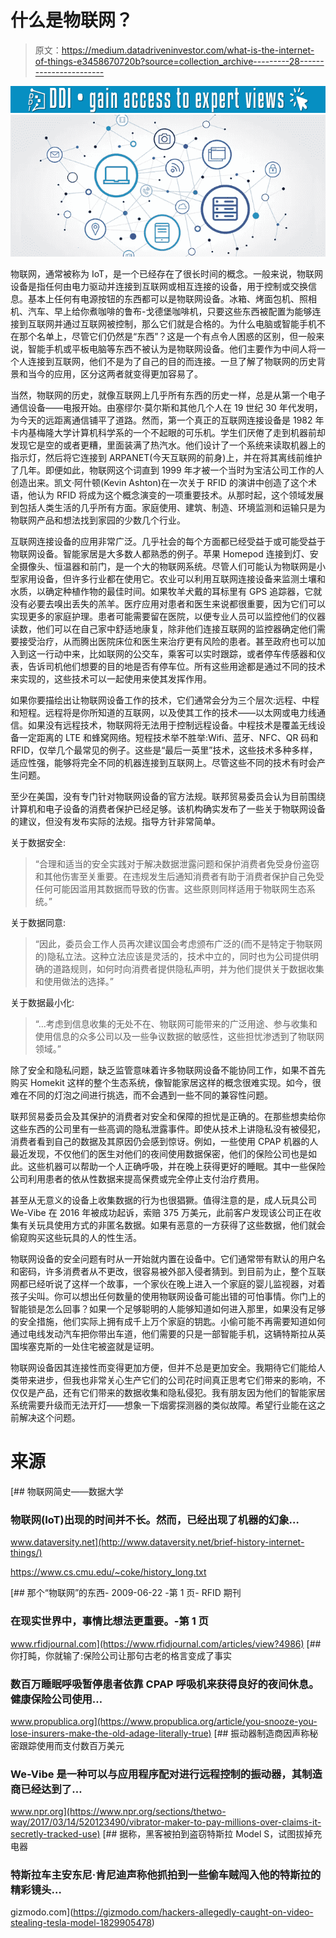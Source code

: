 # 什么是物联网？

> 原文：<https://medium.datadriveninvestor.com/what-is-the-internet-of-things-e3458670720b?source=collection_archive---------28----------------------->

[![](img/cda2ed7bdd5705e5db04379192947493.png)](http://www.track.datadriveninvestor.com/1126A)![](img/5a9b32f3edce2cdc9cac000b5975f9cc.png)

物联网，通常被称为 IoT，是一个已经存在了很长时间的概念。一般来说，物联网设备是指任何由电力驱动并连接到互联网或相互连接的设备，用于控制或交换信息。基本上任何有电源按钮的东西都可以是物联网设备。冰箱、烤面包机、照相机、汽车、早上给你煮咖啡的鲁布-戈德堡咖啡机，只要这些东西被配置为能够连接到互联网并通过互联网被控制，那么它们就是合格的。为什么电脑或智能手机不在那个名单上，尽管它们仍然是“东西”？这是一个有点令人困惑的区别，但一般来说，智能手机或平板电脑等东西不被认为是物联网设备。他们主要作为中间人将一个人连接到互联网，他们不是为了自己的目的而连接。一旦了解了物联网的历史背景和当今的应用，区分这两者就变得更加容易了。

当然，物联网的历史，就像互联网上几乎所有东西的历史一样，总是从第一个电子通信设备——电报开始。由塞缪尔·莫尔斯和其他几个人在 19 世纪 30 年代发明，为今天的远距离通信铺平了道路。然而，第一个真正的互联网连接设备是 1982 年卡内基梅隆大学计算机科学系的一个不起眼的可乐机。学生们厌倦了走到机器前却发现它是空的或者更糟，里面装满了热汽水。他们设计了一个系统来读取机器上的指示灯，然后将它连接到 ARPANET(今天互联网的前身)上，并在将其离线前维护了几年。即便如此，物联网这个词直到 1999 年才被一个当时为宝洁公司工作的人创造出来。凯文·阿什顿(Kevin Ashton)在一次关于 RFID 的演讲中创造了这个术语，他认为 RFID 将成为这个概念演变的一项重要技术。从那时起，这个领域发展到包括人类生活的几乎所有方面。家庭使用、建筑、制造、环境监测和运输只是为物联网产品和想法找到家园的少数几个行业。

互联网连接设备的应用非常广泛。几乎社会的每个方面都已经受益于或可能受益于物联网设备。智能家居是大多数人都熟悉的例子。苹果 Homepod 连接到灯、安全摄像头、恒温器和前门，是一个大的物联网系统。尽管人们可能认为物联网是小型家用设备，但许多行业都在使用它。农业可以利用互联网连接设备来监测土壤和水质，以确定种植作物的最佳时间。如果牧羊犬戴的耳标里有 GPS 追踪器，它就没有必要去嗅出丢失的羔羊。医疗应用对患者和医生来说都很重要，因为它们可以实现更多的家庭护理。患者可能需要留在医院，以便专业人员可以监控他们的仪器读数，他们可以在自己家中舒适地康复，除非他们连接互联网的监控器确定他们需要接受治疗，从而腾出医院床位和医生来治疗更有风险的患者。甚至政府也可以加入到这一行动中来，比如联网的公交车，乘客可以实时跟踪，或者停车传感器和仪表，告诉司机他们想要的目的地是否有停车位。所有这些用途都是通过不同的技术来实现的，这些技术可以一起使用来使其发挥作用。

如果你要描绘出让物联网设备工作的技术，它们通常会分为三个层次:远程、中程和短程。远程将是你所知道的互联网，以及使其工作的技术——以太网或电力线通信。如果没有远程技术，物联网将无法用于控制远程设备。中程技术是覆盖无线设备一定距离的 LTE 和蜂窝网络。短程技术举不胜举:Wifi、蓝牙、NFC、QR 码和 RFID，仅举几个最常见的例子。这些是“最后一英里”技术，这些技术多种多样，适应性强，能够将完全不同的机器连接到互联网上。尽管这些不同的技术有时会产生问题。

至少在美国，没有专门针对物联网设备的官方法规。联邦贸易委员会认为目前围绕计算机和电子设备的消费者保护已经足够。该机构确实发布了一些关于物联网设备的建议，但没有发布实际的法规。指导方针非常简单。

关于数据安全:

> “合理和适当的安全实践对于解决数据泄露问题和保护消费者免受身份盗窃和其他伤害至关重要。在违规发生后通知消费者有助于消费者保护自己免受任何可能因滥用其数据而导致的伤害。这些原则同样适用于物联网生态系统。”

关于数据同意:

> “因此，委员会工作人员再次建议国会考虑颁布广泛的(而不是特定于物联网的)隐私立法。这种立法应该是灵活的，技术中立的，同时也为公司提供明确的道路规则，如何时向消费者提供隐私声明，并为他们提供关于数据收集和使用做法的选择。”

关于数据最小化:

> “…考虑到信息收集的无处不在、物联网可能带来的广泛用途、参与收集和使用信息的众多公司以及一些争议数据的敏感性，这些担忧渗透到了物联网领域。”

除了安全和隐私问题，缺乏监管意味着许多物联网设备不能协同工作，如果不首先购买 Homekit 这样的整个生态系统，像智能家居这样的概念很难实现。如今，很难在不同的灯泡之间进行挑选，而不会遇到一些不同的兼容性问题。

联邦贸易委员会及其保护的消费者对安全和保障的担忧是正确的。在那些想卖给你这些东西的公司里有一些高调的隐私泄露事件。即使从技术上讲隐私没有被侵犯，消费者看到自己的数据及其原因仍会感到惊讶。例如，一些使用 CPAP 机器的人最近发现，不仅他们的医生对他们的夜间使用数据保密，他们的保险公司也是如此。这些机器可以帮助一个人正确呼吸，并在晚上获得更好的睡眠。其中一些保险公司利用患者的依从性数据来提高保费或完全停止支付治疗费用。

甚至从无意义的设备上收集数据的行为也很猖獗。值得注意的是，成人玩具公司 We-Vibe 在 2016 年被成功起诉，索赔 375 万美元，此前客户发现该公司正在收集有关玩具使用方式的非匿名数据。如果有恶意的一方获得了这些数据，他们就会偷窥购买这些玩具的人的性生活。

物联网设备的安全问题有时从一开始就内置在设备中。它们通常带有默认的用户名和密码，许多消费者从不更改，很容易被外部入侵者猜到。到目前为止，整个互联网都已经听说了这样一个故事，一个家伙在晚上进入一个家庭的婴儿监视器，对着孩子尖叫。你可以想出任何数量的使用物联网设备可能出错的可怕事情。你门上的智能锁是怎么回事？如果一个足够聪明的人能够知道如何进入那里，如果没有足够的安全措施，他们实际上拥有成千上万个家庭的钥匙。小偷可能不再需要知道如何通过电线发动汽车把你带出车道，他们需要的只是一部智能手机，这辆特斯拉从英国埃塞克斯的一处住宅被盗就是证明。

物联网设备因其连接性而变得更加方便，但并不总是更加安全。我期待它们能给人类带来进步，但我也非常关心生产它们的公司花时间真正思考它们带来的影响，不仅仅是产品，还有它们带来的数据收集和隐私侵犯。我有朋友因为他们的智能家居系统需要升级而无法开灯——想象一下烟雾探测器的类似故障。希望行业能在这之前解决这个问题。

# 来源

[](http://www.dataversity.net/brief-history-internet-things/) [## 物联网简史——数据大学

### 物联网(IoT)出现的时间并不长。然而，已经出现了机器的幻象…

www.dataversity.net](http://www.dataversity.net/brief-history-internet-things/) 

https://www.cs.cmu.edu/~coke/history_long.txt

[](https://www.rfidjournal.com/articles/view?4986) [## 那个“物联网”的东西- 2009-06-22 -第 1 页- RFID 期刊

### 在现实世界中，事情比想法更重要。-第 1 页

www.rfidjournal.com](https://www.rfidjournal.com/articles/view?4986) [](https://www.propublica.org/article/you-snooze-you-lose-insurers-make-the-old-adage-literally-true) [## 你打盹，你就输了:保险公司让那句古老的格言变成了事实

### 数百万睡眠呼吸暂停患者依靠 CPAP 呼吸机来获得良好的夜间休息。健康保险公司使用…

www.propublica.org](https://www.propublica.org/article/you-snooze-you-lose-insurers-make-the-old-adage-literally-true) [](https://www.npr.org/sections/thetwo-way/2017/03/14/520123490/vibrator-maker-to-pay-millions-over-claims-it-secretly-tracked-use) [## 振动器制造商因声称秘密跟踪使用而支付数百万美元

### We-Vibe 是一种可以与应用程序配对进行远程控制的振动器，其制造商已经达到了…

www.npr.org](https://www.npr.org/sections/thetwo-way/2017/03/14/520123490/vibrator-maker-to-pay-millions-over-claims-it-secretly-tracked-use)  [## 据称，黑客被拍到盗窃特斯拉 Model S，试图拔掉充电器

### 特斯拉车主安东尼·肯尼迪声称他抓拍到一些偷车贼闯入他的特斯拉的精彩镜头…

gizmodo.com](https://gizmodo.com/hackers-allegedly-caught-on-video-stealing-tesla-model-1829905478)